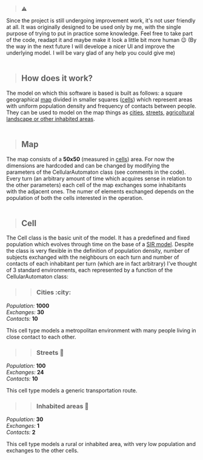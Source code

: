 
> :warning:

Since the project is still undergoing improvement work, it's not user friendly at all. It was originally designed to be used only by me, with the single purpose of trying to put in practice some knowledge.
Feel free to take part of the code, readapt it and maybe make it look a little bit more human :wink:
(By the way in the next future I will develope a nicer UI and improve the underlying model. I will be vary glad of any help you could give me)
<br>
<br>
> ## How does it work?
The model on which this software is based is built as follows: a square geographical [map](#map) divided in smaller squares ([cells](#cell)) which represent areas with uniform population density and frequency of contacts between people. 
They can be used to model on the map things as [cities](#cities), [streets](#streets), [agricoltural landscape or other inhabited areas](#in_areas).
<br>
<br>
> ## Map <a name='map' ></a>
The map consists of a **50x50** (measured in [cells](#cell)) area. For now the dimensions are hardcoded and can be changed by modifying the parameters of the CellularAutomaton class (see comments in the code).
Every turn (an arbitrary amount of time which acquires sense in relation to the other parameters) each cell of the map exchanges some inhabitants with the adjacent ones. The numer of elements exchanged depends on the population of both the cells interested in the operation.
<br>
<br>
> ## Cell <a name='cell'></a>
The Cell class is the basic unit of the model. It has a predefined and fixed population which evolves through time on the base of a [SIR model](https://en.wikipedia.org/wiki/Compartmental_models_in_epidemiology#The_SIR_model).
Despite the class is very flexible in the definition of population density, number of subjects exchanged with the neighbours on each turn and number of contacts of each inhabitant per turn (which are in fact arbitrary) I've thought of 3 standard environments, each represented by a function of the CellularAutomaton class:
<br>
>> ### Cities <a name='cities' ></a> :city:
*Population:* **1000**   <br>
*Exchanges:*    **30**   <br>
*Contacts:*     **10**   <br>

This cell type models a metropolitan environment with many people living in close contact to each other.
<br>

>> ### Streets <a name='streets' ></a> :train:
*Population:*  **100**   <br>
*Exchanges:*    **24**   <br>
*Contacts:*     **10**   <br>

This cell type models a generic transportation route.
<br>

>> ### Inhabited areas <a name='in_areas' ></a> :cactus:
*Population:*  **30**   <br>
*Exchanges:*    **1**   <br>
*Contacts:*     **2**   <br>

This cell type models a rural or inhabited area, with very low population and exchanges to the other cells.
<br>

